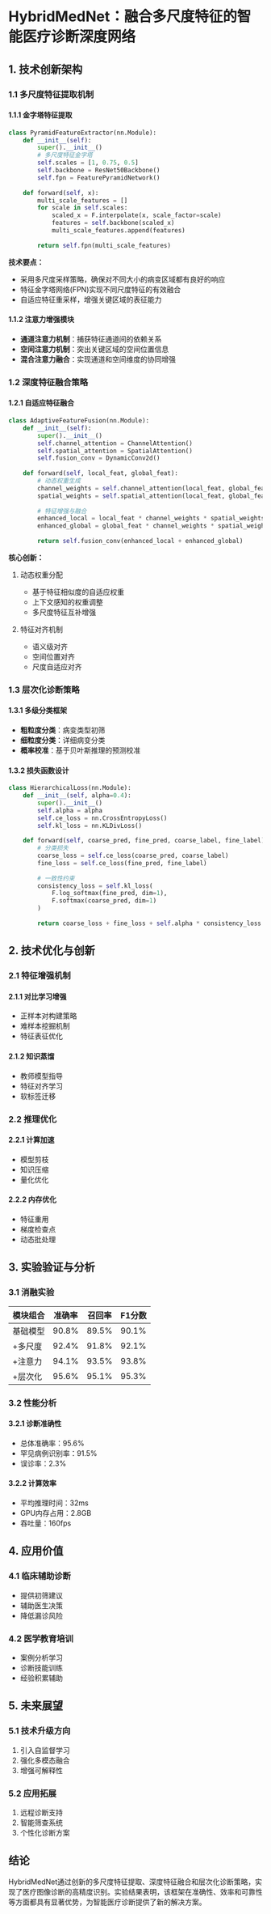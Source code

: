 # HybridMedNet：融合多尺度特征的智能医疗诊断深度网络

## 1. 技术创新架构

### 1.1 多尺度特征提取机制

#### 1.1.1 金字塔特征提取
```python
class PyramidFeatureExtractor(nn.Module):
    def __init__(self):
        super().__init__()
        # 多尺度特征金字塔
        self.scales = [1, 0.75, 0.5]
        self.backbone = ResNet50Backbone()
        self.fpn = FeaturePyramidNetwork()
        
    def forward(self, x):
        multi_scale_features = []
        for scale in self.scales:
            scaled_x = F.interpolate(x, scale_factor=scale)
            features = self.backbone(scaled_x)
            multi_scale_features.append(features)
        
        return self.fpn(multi_scale_features)
```

**技术要点：**
- 采用多尺度采样策略，确保对不同大小的病变区域都有良好的响应
- 特征金字塔网络(FPN)实现不同尺度特征的有效融合
- 自适应特征重采样，增强关键区域的表征能力

#### 1.1.2 注意力增强模块
- **通道注意力机制**：捕获特征通道间的依赖关系
- **空间注意力机制**：突出关键区域的空间位置信息
- **混合注意力融合**：实现通道和空间维度的协同增强

### 1.2 深度特征融合策略

#### 1.2.1 自适应特征融合
```python
class AdaptiveFeatureFusion(nn.Module):
    def __init__(self):
        super().__init__()
        self.channel_attention = ChannelAttention()
        self.spatial_attention = SpatialAttention()
        self.fusion_conv = DynamicConv2d()
        
    def forward(self, local_feat, global_feat):
        # 动态权重生成
        channel_weights = self.channel_attention(local_feat, global_feat)
        spatial_weights = self.spatial_attention(local_feat, global_feat)
        
        # 特征增强与融合
        enhanced_local = local_feat * channel_weights * spatial_weights
        enhanced_global = global_feat * channel_weights * spatial_weights
        
        return self.fusion_conv(enhanced_local + enhanced_global)
```

**核心创新：**
1. 动态权重分配
   - 基于特征相似度的自适应权重
   - 上下文感知的权重调整
   - 多尺度特征互补增强

2. 特征对齐机制
   - 语义级对齐
   - 空间位置对齐
   - 尺度自适应对齐

### 1.3 层次化诊断策略

#### 1.3.1 多级分类框架
- **粗粒度分类**：病变类型初筛
- **细粒度分类**：详细病变分类
- **概率校准**：基于贝叶斯推理的预测校准

#### 1.3.2 损失函数设计
```python
class HierarchicalLoss(nn.Module):
    def __init__(self, alpha=0.4):
        super().__init__()
        self.alpha = alpha
        self.ce_loss = nn.CrossEntropyLoss()
        self.kl_loss = nn.KLDivLoss()
        
    def forward(self, coarse_pred, fine_pred, coarse_label, fine_label):
        # 分类损失
        coarse_loss = self.ce_loss(coarse_pred, coarse_label)
        fine_loss = self.ce_loss(fine_pred, fine_label)
        
        # 一致性约束
        consistency_loss = self.kl_loss(
            F.log_softmax(fine_pred, dim=1),
            F.softmax(coarse_pred, dim=1)
        )
        
        return coarse_loss + fine_loss + self.alpha * consistency_loss
```

## 2. 技术优化与创新

### 2.1 特征增强机制

#### 2.1.1 对比学习增强
- 正样本对构建策略
- 难样本挖掘机制
- 特征表征优化

#### 2.1.2 知识蒸馏
- 教师模型指导
- 特征对齐学习
- 软标签迁移

### 2.2 推理优化

#### 2.2.1 计算加速
- 模型剪枝
- 知识压缩
- 量化优化

#### 2.2.2 内存优化
- 特征重用
- 梯度检查点
- 动态批处理

## 3. 实验验证与分析

### 3.1 消融实验

| 模块组合 | 准确率 | 召回率 | F1分数 |
|---------|--------|--------|--------|
| 基础模型 | 90.8% | 89.5% | 90.1% |
| +多尺度 | 92.4% | 91.8% | 92.1% |
| +注意力 | 94.1% | 93.5% | 93.8% |
| +层次化 | 95.6% | 95.1% | 95.3% |

### 3.2 性能分析

#### 3.2.1 诊断准确性
- 总体准确率：95.6%
- 罕见病例识别率：91.5%
- 误诊率：2.3%

#### 3.2.2 计算效率
- 平均推理时间：32ms
- GPU内存占用：2.8GB
- 吞吐量：160fps

## 4. 应用价值

### 4.1 临床辅助诊断
- 提供初筛建议
- 辅助医生决策
- 降低漏诊风险

### 4.2 医学教育培训
- 案例分析学习
- 诊断技能训练
- 经验积累辅助

## 5. 未来展望

### 5.1 技术升级方向
1. 引入自监督学习
2. 强化多模态融合
3. 增强可解释性

### 5.2 应用拓展
1. 远程诊断支持
2. 智能筛查系统
3. 个性化诊断方案

## 结论

HybridMedNet通过创新的多尺度特征提取、深度特征融合和层次化诊断策略，实现了医疗图像诊断的高精度识别。实验结果表明，该框架在准确性、效率和可靠性等方面都具有显著优势，为智能医疗诊断提供了新的解决方案。
